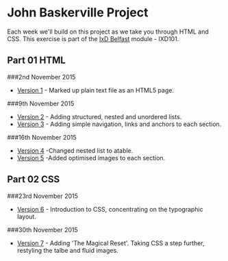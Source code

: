 John Baskerville Project
========================

Each week we'll build on this project as we take you through HTML and CSS. This exercise is part of the [IxD Belfast](http://ixdbelfast.org) module - IXD101.

Part 01 HTML
------------

###2nd November 2015
+ [Version 1](https://AynsleyLongridge.github.io/john-baskerville/version-1.html) - Marked up plain text file as an HTML5 page.

###9th November 2015
+ [Version 2](https://AynsleyLongridge.github.io/john-baskerville/version-2.html) - Adding structured, nested and unordered lists. 
+ [Version 3](https://AynsleyLongridge.github.io/john-baskerville/version-3.html) - Adding simple navigation, links and anchors to each section.

###16th November 2015
+ [Version 4](https://AynsleyLongridge.github.io/john-baskerville/version-4.html) -Changed nested list to atable. 
+ [Version 5](https://AynsleyLongridge.github.io/john-baskerville/version-4.html) -Added optimised images to each section.

Part 02 CSS
-----------

###23rd November 2015
+ [Version 6](https://AynsleyLongridge.github.io/john-baskerville/version-5.html) - Introduction to CSS, concentrating on the typographic layout.

###30th November 2015

+ [Version 7](https://AynsleyLongridge.github.io/john-baskerville/version-6.html) - Adding 'The Magical Reset'. Taking CSS a step further, restyling the talbe and fluid images.



